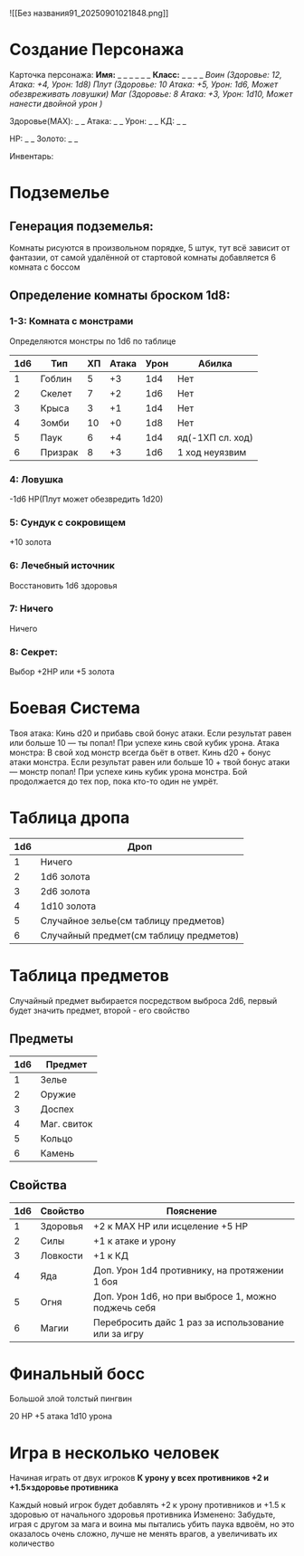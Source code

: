 ![[Без названия91_20250901021848.png]]
# Создание Персонажа

Карточка персонажа:
**Имя:** _ _ _ _ _ _
**Класс:** _ _ _ _
*Воин (Здоровье: 12, Атака: +4, Урон: 1d8)*
*Плут (Здоровье: 10 Атака: +5, Урон: 1d6, Может обезвреживать ловушки)* 
*Маг (Здоровье: 8 Атака: +3, Урон: 1d10, Может нанести двойной урон )*

Здоровье(MAX): _ _
Атака: _ _
Урон: _ _
КД: _ _

HP: _ _
Золото: _ _

Инвентарь: 
`                                                                                                            `

# Подземелье

## Генерация подземелья:

Комнаты рисуются в произвольном порядке, 5 штук, тут всё зависит от фантазии, от самой удалённой от стартовой комнаты добавляется 6 комната с боссом
## Определение комнаты броском 1d8:
### 1-3: Комната с монстрами
Определяются монстры по 1d6 по таблице

| 1d6 | Тип     | ХП  | Атака | Урон | Абилка           |
| --- | ------- | --- | ----- | ---- | ---------------- |
| 1   | Гоблин  | 5   | +3    | 1d4  | Нет              |
| 2   | Скелет  | 7   | +2    | 1d6  | Нет              |
| 3   | Крыса   | 3   | +1    | 1d4  | Нет              |
| 4   | Зомби   | 10  | +0    | 1d8  | Нет              |
| 5   | Паук    | 6   | +4    | 1d4  | яд(-1ХП сл. ход) |
| 6   | Призрак | 8   | +3    | 1d6  | 1 ход неуязвим   |
### 4: Ловушка
  -1d6 HP(Плут может обезвредить 1d20)

### 5: Сундук с сокровищем
+10 золота

### 6: Лечебный источник
Восстановить 1d6 здоровья

### 7: Ничего
Ничего

### 8: Секрет:
Выбор +2HP или +5 золота

# Боевая Система

Твоя атака: Кинь d20 и прибавь свой бонус атаки.
  Если результат равен или больше 10 — ты попал!
  При успехе кинь свой кубик урона.
Атака монстра: В свой ход монстр всегда бьёт в ответ. Кинь d20 + бонус атаки монстра.
  Если результат равен или больше 10 + твой бонус атаки — монстр попал!
  При успехе кинь кубик урона монстра.
Бой продолжается до тех пор, пока кто-то один не умрёт.

# Таблица дропа


| 1d6 | Дроп                                    |
| --- | --------------------------------------- |
| 1   | Ничего                                  |
| 2   | 1d6 золота                              |
| 3   | 2d6 золота                              |
| 4   | 1d10 золота                             |
| 5   | Случайное зелье(см таблицу предметов)   |
| 6   | Случайный предмет(см таблицу предметов) |

# Таблица предметов

Случайный предмет выбирается посредством выброса 2d6, первый будет значить предмет, второй - его свойство

## Предметы

| 1d6 | Предмет     |
| --- | ----------- |
| 1   | Зелье       |
| 2   | Оружие      |
| 3   | Доспех      |
| 4   | Маг. свиток |
| 5   | Кольцо      |
| 6   | Камень      |
## Свойства


| 1d6 | Свойство | Пояснение                                           |
| --- | -------- | --------------------------------------------------- |
| 1   | Здоровья | +2 к MAX HP или исцеление +5 HP                     |
| 2   | Силы     | +1 к атаке и урону                                  |
| 3   | Ловкости | +1 к КД                                             |
| 4   | Яда      | Доп. Урон 1d4 противнику, на протяжении 1 боя       |
| 5   | Огня     | Доп. Урон 1d6, но при выбросе 1, можно поджечь себя |
| 6   | Магии    | Перебросить дайс 1 раз за использование или за игру |


# Финальный босс

Большой злой толстый пингвин

20 HP +5 атака 1d10 урона
# Игра в несколько человек

Начиная играть от двух игроков
**К урону у всех противников +2 и +1.5×здоровье противника**

Каждый новый игрок будет добавлять +2 к урону противников и +1.5 к здоровью от начального здоровья противника
Изменено: Забудьте, играя с другом за мага и воина мы пытались убить паука вдвоём, но это оказалось очень сложно, лучше не менять врагов, а увеличивать их количество
